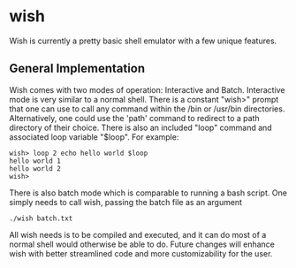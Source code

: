 # wish
Wish is currently a pretty basic shell emulator with a few unique features.
## General Implementation
Wish comes with two modes of operation: Interactive and Batch. Interactive mode is very similar to a normal shell. There is a constant "wish>" prompt that one can use to call any command within the /bin or /usr/bin directories. Alternatively, one could use the 'path' command to redirect to a path directory of their choice. There is also an included "loop" command and associated loop variable "$loop". For example:

    wish> loop 2 echo hello world $loop
    hello world 1
    hello world 2
    wish> 
 
There is also batch mode which is comparable to running a bash script. One simply needs to call wish, passing the batch file as an argument

    ./wish batch.txt

All wish needs is to be compiled and executed, and it can do most of a normal shell would otherwise be able to do. Future changes will enhance wish with better streamlined code and more customizability for the user.
